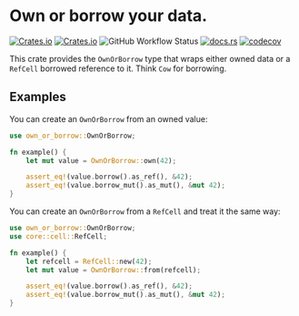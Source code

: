 # Own or borrow your data.

[![Crates.io](https://img.shields.io/crates/v/own-or-borrow)](https://crates.io/crates/own-or-borrow)
[![Crates.io](https://img.shields.io/crates/l/own-or-borrow)](https://crates.io/crates/own-or-borrow)
![GitHub Workflow Status](https://img.shields.io/github/actions/workflow/status/sunsided/own-or-borrow/rust.yml)
[![docs.rs](https://img.shields.io/docsrs/own-or-borrow)](https://docs.rs/own-or-borrow/)
[![codecov](https://codecov.io/gh/sunsided/own-or-borrow/graph/badge.svg?token=fYfqdDz6se)](https://codecov.io/gh/sunsided/own-or-borrow)

This crate provides the `OwnOrBorrow` type that wraps either owned data or a `RefCell`
borrowed reference to it. Think `Cow` for borrowing.

## Examples

You can create an `OwnOrBorrow` from an owned value:

```rust
use own_or_borrow::OwnOrBorrow;

fn example() {
    let mut value = OwnOrBorrow::own(42);

    assert_eq!(value.borrow().as_ref(), &42);
    assert_eq!(value.borrow_mut().as_mut(), &mut 42);
}
```

You can create an `OwnOrBorrow` from a `RefCell` and treat it the same way:

```rust
use own_or_borrow::OwnOrBorrow;
use core::cell::RefCell;

fn example() {
    let refcell = RefCell::new(42);
    let mut value = OwnOrBorrow::from(refcell);

    assert_eq!(value.borrow().as_ref(), &42);
    assert_eq!(value.borrow_mut().as_mut(), &mut 42);
}
```
